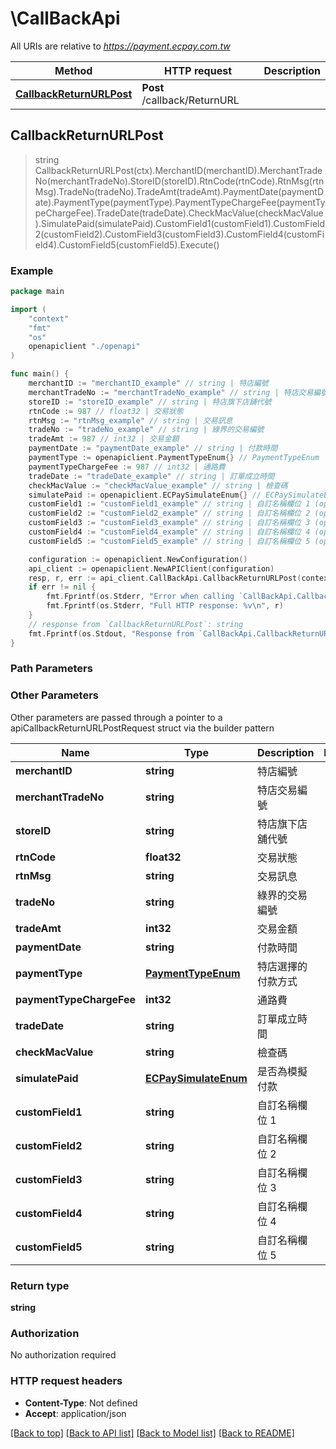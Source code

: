 # \CallBackApi

All URIs are relative to *https://payment.ecpay.com.tw*

Method | HTTP request | Description
------------- | ------------- | -------------
[**CallbackReturnURLPost**](CallBackApi.md#CallbackReturnURLPost) | **Post** /callback/ReturnURL | 



## CallbackReturnURLPost

> string CallbackReturnURLPost(ctx).MerchantID(merchantID).MerchantTradeNo(merchantTradeNo).StoreID(storeID).RtnCode(rtnCode).RtnMsg(rtnMsg).TradeNo(tradeNo).TradeAmt(tradeAmt).PaymentDate(paymentDate).PaymentType(paymentType).PaymentTypeChargeFee(paymentTypeChargeFee).TradeDate(tradeDate).CheckMacValue(checkMacValue).SimulatePaid(simulatePaid).CustomField1(customField1).CustomField2(customField2).CustomField3(customField3).CustomField4(customField4).CustomField5(customField5).Execute()





### Example

```go
package main

import (
    "context"
    "fmt"
    "os"
    openapiclient "./openapi"
)

func main() {
    merchantID := "merchantID_example" // string | 特店編號
    merchantTradeNo := "merchantTradeNo_example" // string | 特店交易編號
    storeID := "storeID_example" // string | 特店旗下店舖代號
    rtnCode := 987 // float32 | 交易狀態
    rtnMsg := "rtnMsg_example" // string | 交易訊息
    tradeNo := "tradeNo_example" // string | 綠界的交易編號
    tradeAmt := 987 // int32 | 交易金額
    paymentDate := "paymentDate_example" // string | 付款時間
    paymentType := openapiclient.PaymentTypeEnum{} // PaymentTypeEnum | 特店選擇的付款方式
    paymentTypeChargeFee := 987 // int32 | 通路費
    tradeDate := "tradeDate_example" // string | 訂單成立時間
    checkMacValue := "checkMacValue_example" // string | 檢查碼
    simulatePaid := openapiclient.ECPaySimulateEnum{} // ECPaySimulateEnum | 是否為模擬付款
    customField1 := "customField1_example" // string | 自訂名稱欄位 1 (optional)
    customField2 := "customField2_example" // string | 自訂名稱欄位 2 (optional)
    customField3 := "customField3_example" // string | 自訂名稱欄位 3 (optional)
    customField4 := "customField4_example" // string | 自訂名稱欄位 4 (optional)
    customField5 := "customField5_example" // string | 自訂名稱欄位 5 (optional)

    configuration := openapiclient.NewConfiguration()
    api_client := openapiclient.NewAPIClient(configuration)
    resp, r, err := api_client.CallBackApi.CallbackReturnURLPost(context.Background(), merchantID, merchantTradeNo, storeID, rtnCode, rtnMsg, tradeNo, tradeAmt, paymentDate, paymentType, paymentTypeChargeFee, tradeDate, checkMacValue, simulatePaid).CustomField1(customField1).CustomField2(customField2).CustomField3(customField3).CustomField4(customField4).CustomField5(customField5).Execute()
    if err != nil {
        fmt.Fprintf(os.Stderr, "Error when calling `CallBackApi.CallbackReturnURLPost``: %v\n", err)
        fmt.Fprintf(os.Stderr, "Full HTTP response: %v\n", r)
    }
    // response from `CallbackReturnURLPost`: string
    fmt.Fprintf(os.Stdout, "Response from `CallBackApi.CallbackReturnURLPost`: %v\n", resp)
}
```

### Path Parameters



### Other Parameters

Other parameters are passed through a pointer to a apiCallbackReturnURLPostRequest struct via the builder pattern


Name | Type | Description  | Notes
------------- | ------------- | ------------- | -------------
 **merchantID** | **string** | 特店編號 | 
 **merchantTradeNo** | **string** | 特店交易編號 | 
 **storeID** | **string** | 特店旗下店舖代號 | 
 **rtnCode** | **float32** | 交易狀態 | 
 **rtnMsg** | **string** | 交易訊息 | 
 **tradeNo** | **string** | 綠界的交易編號 | 
 **tradeAmt** | **int32** | 交易金額 | 
 **paymentDate** | **string** | 付款時間 | 
 **paymentType** | [**PaymentTypeEnum**](.md) | 特店選擇的付款方式 | 
 **paymentTypeChargeFee** | **int32** | 通路費 | 
 **tradeDate** | **string** | 訂單成立時間 | 
 **checkMacValue** | **string** | 檢查碼 | 
 **simulatePaid** | [**ECPaySimulateEnum**](.md) | 是否為模擬付款 | 
 **customField1** | **string** | 自訂名稱欄位 1 | 
 **customField2** | **string** | 自訂名稱欄位 2 | 
 **customField3** | **string** | 自訂名稱欄位 3 | 
 **customField4** | **string** | 自訂名稱欄位 4 | 
 **customField5** | **string** | 自訂名稱欄位 5 | 

### Return type

**string**

### Authorization

No authorization required

### HTTP request headers

- **Content-Type**: Not defined
- **Accept**: application/json

[[Back to top]](#) [[Back to API list]](../README.md#documentation-for-api-endpoints)
[[Back to Model list]](../README.md#documentation-for-models)
[[Back to README]](../README.md)

